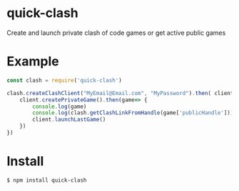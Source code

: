 # quick-clash
Create and launch private clash of code games or get active public games

# Example 
```js
const clash = require('quick-clash')

clash.createClashClient("MyEmail@Email.com", "MyPassword").then( client => {
    client.createPrivateGame().then(game=> {
        console.log(game)
        console.log(clash.getClashLinkFromHandle(game['publicHandle']))
        client.launchLastGame()
    })
})
```

# Install

```
$ npm install quick-clash
```
